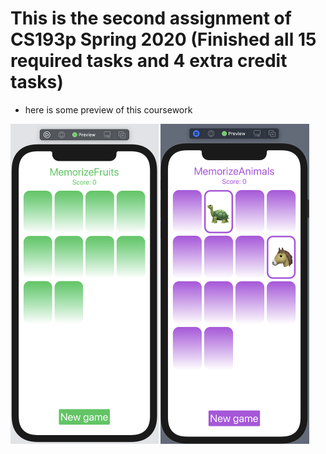 # This is the second assignment of CS193p Spring 2020 (Finished all 15 required tasks and 4 extra credit tasks)



* here is some preview of this coursework

<img src="Images/demo1.png" alt="demo1" style="zoom:50%;" />

<img src="Images/demo2.png" alt="demo2" style="zoom:50%;" />